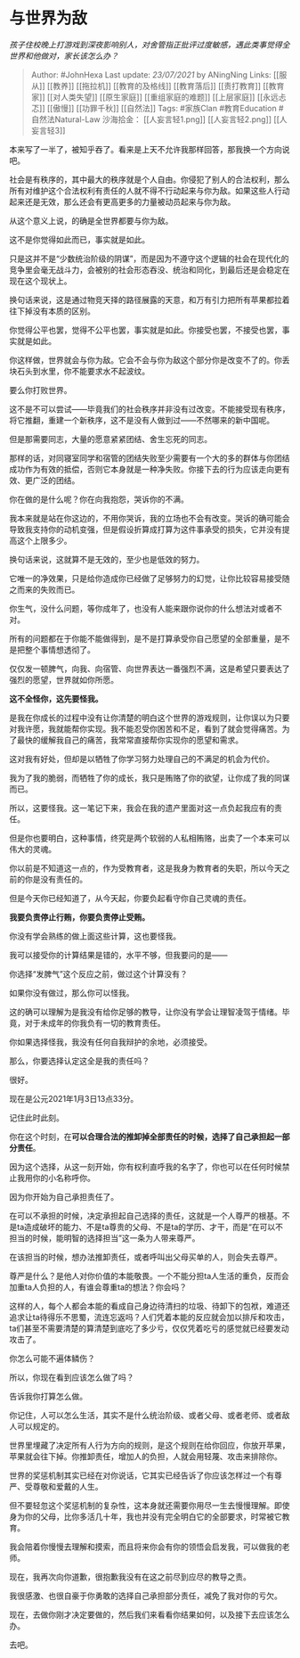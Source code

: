 # 与世界为敌
*孩子住校晚上打游戏到深夜影响别人，对舍管指正批评过度敏感，遇此类事觉得全世界和他做对，家长该怎么办？*

> Author: #JohnHexa
Last update: *23/07/2021* by ANingNing
Links: [[服从]] [[教养]] [[拖拉机]] [[教育的及格线]] [[教育落后]] [[责打教育]] [[教育家]] [[对人类失望]] [[原生家庭]] [[重组家庭的难题]] [[上层家庭]] [[永远忐忑]] [[傲慢]] [[功罪千秋]] [[自然法]]
Tags:  #家族Clan #教育Education #自然法Natural-Law 
沙海拾金： [[人妄言轻1.png]] [[人妄言轻2.png]] [[人妄言轻3]]



本来写了一半了，被知乎吞了。看来是上天不允许我那样回答，那我换一个方向说吧。

  


社会是有秩序的，其中最大的秩序就是个人自由。你侵犯了别人的合法权利，那么所有对维护这个合法权利有责任的人就不得不行动起来与你为敌。如果这些人行动起来还是无效，那么还会有更高更多的力量被动员起来与你为敌。

从这个意义上说，的确是全世界都要与你为敌。

这不是你觉得如此而已，事实就是如此。

只是这并不是“少数统治阶级的阴谋”，而是因为不遵守这个逻辑的社会在现代化的竞争里会毫无战斗力，会被别的社会形态吞没、统治和同化，到最后还是会稳定在现在这个现状上。

换句话来说，这是通过物竞天择的路径展露的天意，和万有引力把所有苹果都拉着往下掉没有本质的区别。

你觉得公平也罢，觉得不公平也罢，事实就是如此。你接受也罢，不接受也罢，事实就是如此。

你这样做，世界就会与你为敌。它会不会与你为敌这个部分你是改变不了的。你丢块石头到水里，你不能要求水不起波纹。

要么你打败世界。

这不是不可以尝试——毕竟我们的社会秩序并非没有过改变。不能接受现有秩序，将它推翻，重建一个新秩序，这不是没有人做到过——不然哪来的新中国呢。

但是那需要同志，大量的愿意紧紧团结、舍生忘死的同志。

那样的话，对同寝室同学和宿管的团结失败至少需要有一个大的多的群体与你团结成功作为有效的抵偿，否则它本身就是一种净失败。你接下去的行为应该走向更有效、更广泛的团结。

你在做的是什么呢？你在向我抱怨，哭诉你的不满。

我本来就是站在你这边的，不用你哭诉，我的立场也不会有改变。哭诉的确可能会导致我支持你的动机变强，但是假设折算成打算为这件事承受的损失，它并没有提高这个上限多少。

换句话来说，这就算不是无效的，至少也是低效的努力。

它唯一的净效果，只是给你造成你已经做了足够努力的幻觉，让你比较容易接受随之而来的失败而已。

你生气，没什么问题，等你成年了，也没有人能来跟你说你的什么想法对或者不对。

所有的问题都在于你能不能做得到，是不是打算承受你自己愿望的全部重量，是不是把整个事情想透彻了。

仅仅发一顿脾气，向我、向宿管、向世界表达一番强烈不满，这是希望只要表达了强烈的愿望，世界就如你所愿。

**这不全怪你，这先要怪我。**

是我在你成长的过程中没有让你清楚的明白这个世界的游戏规则，让你误以为只要对我许愿，我就能帮你实现。我不能忍受你困苦和不足，看到了就会觉得痛苦。为了最快的缓解我自己的痛苦，我常常直接帮你实现你的愿望和需求。

这对我有好处，但却是以牺牲了你学习努力处理自己的不满足的机会为代价。

我为了我的脆弱，而牺牲了你的成长，我只是贿赂了你的欲望，让你成了我的同谋而已。

所以，这要怪我。这一笔记下来，我会在我的遗产里面对这一点负起我应有的责任。

但是你也要明白，这种事情，终究是两个软弱的人私相贿赂，出卖了一个本来可以伟大的灵魂。

你以前是不知道这一点的，作为受教育者，这是我身为教育者的失职，所以今天之前的你是没有责任的。

但是今天你已经知道了，从今天起，你要负起看守你自己灵魂的责任。

**我要负责停止行贿，你要负责停止受贿。**

你没有学会熟练的做上面这些计算，这也要怪我。

我可以接受你的计算结果是错的，水平不够，但我要问的是——

你选择“发脾气”这个反应之前，做过这个计算没有？

如果你没有做过，那么你可以怪我。

这的确可以理解为是我没有给你足够的教导，让你没有学会让理智凌驾于情绪。毕竟，对于未成年的你我负有一切的教育责任。

你如果选择怪我，我没有任何自我辩护的余地，必须接受。

那么，你要选择认定这全是我的责任吗？

  


很好。

现在是公元2021年1月3日13点33分。

记住此时此刻。

你在这个时刻，在**可以合理合法的推卸掉全部责任的时候，选择了自己承担起一部分责任**。

因为这个选择，从这一刻开始，你有权利直呼我的名字了，你也可以在任何时候禁止我用你的小名称呼你。

因为你开始为自己承担责任了。

在可以不承担的时候，决定承担起自己选择的责任，这就是一个人尊严的根基。不是ta造成破坏的能力、不是ta尊贵的父母、不是ta的学历、才干，而是“在可以不担当的时候，能明智的选择担当”这一条为人带来尊严。

在该担当的时候，想办法推卸责任，或者呼叫出父母买单的人，则会失去尊严。

尊严是什么？是他人对你价值的本能敬畏。一个不能分担ta人生活的重负，反而会加重ta人负担的人，有谁会尊重ta的想法？你会吗？

这样的人，每个人都会本能的看成自己身边待清扫的垃圾、待卸下的包袱，难道还追求让ta待得乐不思蜀，流连忘返吗？人们凭着本能的反应就会加以排斥和攻击，ta们甚至不需要清楚的算清楚到底吃了多少亏，仅仅凭着吃亏的感觉就已经要发动攻击了。

你怎么可能不遍体鳞伤？

所以，你现在看到应该怎么做了吗？

告诉我你打算怎么做。

你记住，人可以怎么生活，其实不是什么统治阶级、或者父母、或者老师、或者敌人可以规定的。

世界里埋藏了决定所有人行为方向的规则，是这个规则在给你回应，你放开苹果，苹果就会往下掉。你推卸责任，增加人的负担，人就会用轻蔑、攻击来排除你。

世界的奖惩机制其实已经在对你说话，它其实已经告诉了你应该怎样过一个有尊严、受尊敬和爱戴的人生。

但不要轻忽这个奖惩机制的复杂性，这本身就还需要你用尽一生去慢慢理解。即使身为你的父母，比你多活几十年，我也并没有完全明白它的全部要求，时常被它教育。

我会陪着你慢慢去理解和摸索，而且将来你会有你的领悟会启发我，可以做我的老师。

现在，我再次向你道歉，很抱歉我没有在这之前尽到应尽的教导之责。

我很感激、也很自豪于你勇敢的选择自己承担部分责任，减免了我对你的亏欠。

现在，去做你刚才决定要做的，然后我们来看看你结果如何，以及接下去应该怎么办。

去吧。




